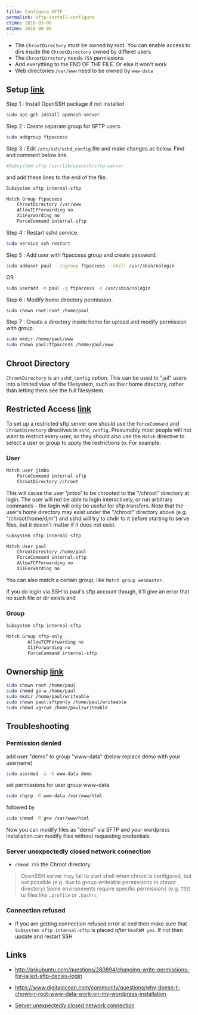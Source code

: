 ```yaml
---
title: Configure SFTP
permalink: sftp-install-configure
ctime: 2016-03-08
mtime: 2016-08-09
---
```


- The `ChrootDirectory` must be owned by root. You can enable access to dirs inside the `ChrootDirectory` owned by differet users
- The `ChrootDirectory` needs `755` permissions
- Add everything to the END OF THE FILE. Or else it won't work
- Web directories `/var/www` need to be owned by `www-data`

## Setup [link][2]
Step 1 : Install OpenSSH package if not installed

```bash
sudo apt-get install openssh-server
```

Step 2 : Create separate group for SFTP users.

```bash
sudo addgroup ftpaccess
```

Step 3 : Edit `/etc/ssh/sshd_config` file and make changes as below. Find and comment below line.

```bash
#Subsystem sftp /usr/lib/openssh/sftp-server
```
and add these lines to the end of the file.

```bash
Subsystem sftp internal-sftp

Match Group ftpaccess
    ChrootDirectory /var/www
    AllowTCPForwarding no
    X11Forwarding no
    ForceCommand internal-sftp
```

Step 4 : Restart sshd service.

```bash
sudo service ssh restart
```

Step 5 : Add user with ftpaccess group and create password.

```bash
sudo adduser paul --ingroup ftpaccess --shell /usr/sbin/nologin
```

OR

```bash
sudo useradd -m paul -g ftpaccess -s /usr/sbin/nologin
```

Step 6 : Modify home directory permission.

```bash
sudo chown root:root /home/paul
```

Step 7 : Create a directory inside home for upload and modify permission with group.

```bash
sudo mkdir /home/paul/www
sudo chown paul:ftpaccess /home/paul/www
```

## Chroot Directory
`ChrootDirectory` is an `sshd_config` option. This can be used to "jail" users into a limited view of the filesystem, such as their home directory, rather than letting them see the full filesystem.

## Restricted Access [link][3]
To set up a restricted sftp server one should use the `ForceCommand` and `ChrootDirectory` directives in `sshd_config`. Presumably most people will not want to restrict every user, so they should also use the `Match` directive to select a user or group to apply the restrictions to. For example:

### User

```bash
Match user jimbo
    ForceCommand internal-sftp
    ChrootDirectory /chroot
```

This will cause the user 'jimbo' to be chrooted to the "/chroot" directory at login. The user will not be able to login interactively, or run arbitrary commands - the login will only be useful for sftp transfers. Note that the user's home directory may exist under the "/chroot" directory above (e.g. "/chroot/home/djm") and sshd will try to chdir to it before starting to serve files, but it doesn't matter if it does not exist.

```bash
Subsystem sftp internal-sftp

Match User paul
    ChrootDirectory /home/paul
    ForceCommand internal-sftp
    AllowTCPForwarding no
    X11Forwarding no
```

You can also match a certain group, like `Match group webmaster`.

If you do login via SSH to paul's sftp account though, it'll give an error that no such file or dir exists and 

### Group

```bash
Subsystem sftp internal-sftp

Match Group sftp-only
        AllowTCPForwarding no
        X11Forwarding no
        ForceCommand internal-sftp
```



## Ownership [link][4]


```bash
sudo chown root /home/paul
sudo chmod go-w /home/paul
sudo mkdir /home/paul/writeable
sudo chown paul:sftponly /home/paul/writeable
sudo chmod ug+rwX /home/paul/writeable
```



[1]: https://en.wikibooks.org/wiki/OpenSSH/Cookbook/SFTP "OpenSSH/Cookbook/SFTP"
[2]: http://askubuntu.com/questions/420652/how-to-setup-a-restricted-sftp-server-on-ubuntu "How to setup a restricted SFTP server on Ubuntu?"
[3]: http://undeadly.org/cgi?action=article&sid=20080220110039 "Chroot in OpenSSH"
[4]: http://askubuntu.com/questions/134425/how-can-i-chroot-sftp-only-ssh-users-into-their-homes "How can I chroot sftp-only SSH users into their homes?"
[5]: http://www.krizna.com/ubuntu/setup-ftp-server-on-ubuntu-14-04-vsftpd/ "How to setup FTP server on ubuntu 14.04 ( VSFTPD )"
[6]: https://www.debian-administration.org/article/590/OpenSSH_SFTP_chroot_with_ChrootDirectory "OpenSSH SFTP chroot() with ChrootDirectory"
[7]: http://www.thegeekstuff.com/2012/03/chroot-sftp-setup/ "How to Setup Chroot SFTP in Linux (Allow Only SFTP, not SSH)"
[8]: http://serverfault.com/questions/617081/how-to-use-both-allowgroups-and-allowusers-in-sshd-config "how to use both AllowGroups and AllowUsers in sshd_config"

## Troubleshooting

### Permission denied

add user "demo" to group "www-data" (below replace demo with your username)

```bash
sudo usermod -a -G www-data demo
```

set permissions for user group www-data

```bash
sudo chgrp -R www-data /var/www/html
```

followed by

```bash
sudo chmod -R g+w /var/www/html
```

Now you can modify files as "demo" via SFTP and your wordpress installation can modify files without requesting credentials


###	Server unexpectedly closed network connection
- `chmod 755` the Chroot directory. 

> OpenSSH server may fail to start shell when chroot is configured, but not possible (e.g. due to group writeable permissions to chroot directory)
> Some environments require specific permissions (e.g. `755`) to files like `.profile` or `.bashrc`

### Connection refused
- If you are getting connection refused error at end then make sure that `Subsystem sftp internal-sftp` is placed _after_ `UsePAM yes`. If not then update and restart SSH

Links
---

- http://askubuntu.com/questions/280894/changing-write-permissions-for-jailed-sftp-denies-login
- https://www.digitalocean.com/community/questions/why-doesn-t-chown-r-root-www-data-work-on-my-wordpress-installation

- [Server unexpectedly closed network connection](https://winscp.net/eng/docs/message_unexpected_close)